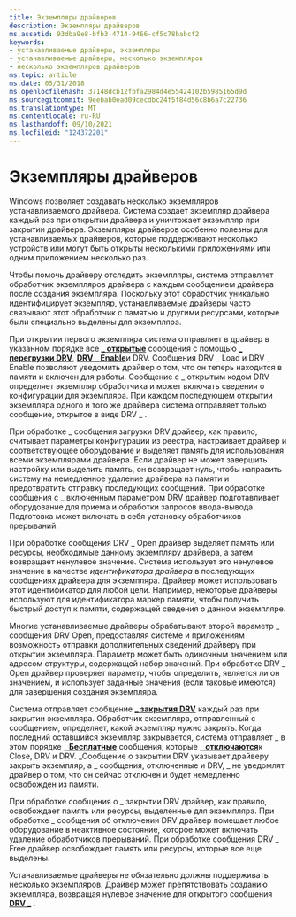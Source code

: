 ```yaml
---
title: Экземпляры драйверов
description: Экземпляры драйверов
ms.assetid: 93dba9e8-bfb3-4714-9466-cf5c78babcf2
keywords:
- устанавливаемые драйверы, экземпляры
- устанавливаемые драйверы, несколько экземпляров
- несколько экземпляров драйверов
ms.topic: article
ms.date: 05/31/2018
ms.openlocfilehash: 37148dcb12fbfa2984d4e55424102b5985165d9d
ms.sourcegitcommit: 9eebab0ead09cecdbc24f5f84d56c8b6a7c22736
ms.translationtype: MT
ms.contentlocale: ru-RU
ms.lasthandoff: 09/10/2021
ms.locfileid: "124372201"
---
```

# <a name="driver-instances"></a>Экземпляры драйверов

Windows позволяет создавать несколько экземпляров устанавливаемого драйвера. Система создает экземпляр драйвера каждый раз при открытии драйвера и уничтожает экземпляр при закрытии драйвера. Экземпляры драйверов особенно полезны для устанавливаемых драйверов, которые поддерживают несколько устройств или могут быть открыты несколькими приложениями или одним приложением несколько раз.

Чтобы помочь драйверу отследить экземпляры, система отправляет обработчик экземпляров драйвера с каждым сообщением драйвера после создания экземпляра. Поскольку этот обработчик уникально идентифицирует экземпляр, устанавливаемые драйверы часто связывают этот обработчик с памятью и другими ресурсами, которые были специально выделены для экземпляра.

При открытии первого экземпляра система отправляет в драйвер в указанном порядке все [**\_ открытые**](drv-open.md) сообщения с помощью [**\_ перегрузки DRV**](drv-load.md), [**DRV \_ Enable**](drv-enable.md)и DRV. Сообщения DRV \_ Load и DRV \_ Enable позволяют уведомить драйвер о том, что он теперь находится в памяти и включен для работы. Сообщение с \_ открытым кодом DRV определяет экземпляр обработчика и может включать сведения о конфигурации для экземпляра. При каждом последующем открытии экземпляра одного и того же драйвера система отправляет только сообщение, открытое в виде DRV \_ .

При обработке \_ сообщения загрузки DRV драйвер, как правило, считывает параметры конфигурации из реестра, настраивает драйвер и соответствующее оборудование и выделяет память для использования всеми экземплярами драйвера. Если драйвер не может завершить настройку или выделить память, он возвращает нуль, чтобы направить систему на немедленное удаление драйвера из памяти и предотвратить отправку последующих сообщений. При обработке сообщения с \_ включенным параметром DRV драйвер подготавливает оборудование для приема и обработки запросов ввода-вывода. Подготовка может включать в себя установку обработчиков прерываний.

При обработке сообщения DRV \_ Open драйвер выделяет память или ресурсы, необходимые данному экземпляру драйвера, а затем возвращает ненулевое значение. Система использует это ненулевое значение в качестве *идентификатора драйвера* в последующих сообщениях драйвера для экземпляра. Драйвер может использовать этот идентификатор для любой цели. Например, некоторые драйверы используют для идентификатора маркер памяти, чтобы получить быстрый доступ к памяти, содержащей сведения о данном экземпляре.

Многие устанавливаемые драйверы обрабатывают второй параметр \_ сообщения DRV Open, предоставляя системе и приложениям возможность отправки дополнительных сведений драйверу при открытии экземпляра. Параметр может быть одиночным значением или адресом структуры, содержащей набор значений. При обработке DRV \_ Open драйвер проверяет параметр, чтобы определить, является ли он значением, и использует заданные значения (если таковые имеются) для завершения создания экземпляра.

Система отправляет сообщение [**\_ закрытия DRV**](drv-close.md) каждый раз при закрытии экземпляра. Обработчик экземпляра, отправленный с сообщением, определяет, какой экземпляр нужно закрыть. Когда последний оставшийся экземпляр закрывается, система отправляет \_ в этом порядке [**\_ Бесплатные**](drv-free.md) сообщения, которые [**\_ отключаются**](drv-disable.md)к Close, DRV и DRV. \_Сообщение о закрытии DRV указывает драйверу закрыть экземпляр, а \_ сообщения, отключенные и DRV, \_ не уведомлят драйвер о том, что он сейчас отключен и будет немедленно освобожден из памяти.

При обработке сообщения о \_ закрытии DRV драйвер, как правило, освобождает память или ресурсы, выделенные для экземпляра. При обработке \_ сообщения об отключении DRV драйвер помещает любое оборудование в неактивное состояние, которое может включать удаление обработчиков прерываний. При обработке сообщения DRV \_ Free драйвер освобождает память или ресурсы, которые все еще выделены.

Устанавливаемые драйверы не обязательно должны поддерживать несколько экземпляров. Драйвер может препятствовать созданию экземпляра, возвращая нулевое значение для открытого сообщения [**DRV \_**](drv-open.md) .

 

 




